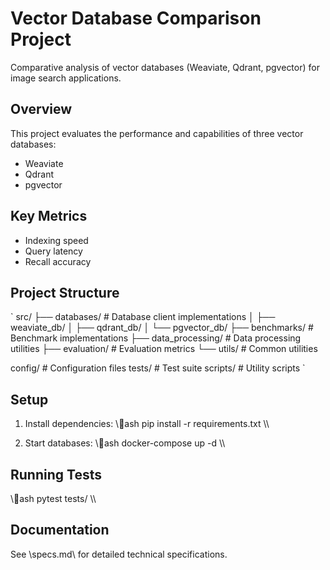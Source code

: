 ﻿# Vector Database Comparison Project

Comparative analysis of vector databases (Weaviate, Qdrant, pgvector) for image search applications.

## Overview
This project evaluates the performance and capabilities of three vector databases:
- Weaviate
- Qdrant
- pgvector

## Key Metrics
- Indexing speed
- Query latency
- Recall accuracy

## Project Structure
`
src/
├── databases/          # Database client implementations
│   ├── weaviate_db/
│   ├── qdrant_db/
│   └── pgvector_db/
├── benchmarks/         # Benchmark implementations
├── data_processing/    # Data processing utilities
├── evaluation/         # Evaluation metrics
└── utils/             # Common utilities

config/                # Configuration files
tests/                 # Test suite
scripts/               # Utility scripts
`

## Setup
1. Install dependencies:
   \\\ash
   pip install -r requirements.txt
   \\\

2. Start databases:
   \\\ash
   docker-compose up -d
   \\\

## Running Tests
\\\ash
pytest tests/
\\\

## Documentation
See \specs.md\ for detailed technical specifications.
